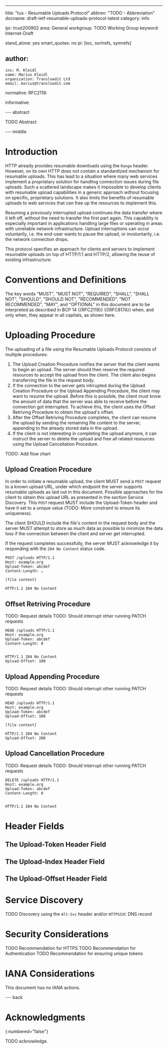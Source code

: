 ---
title: "tus - Resumable Uploads Protocol"
abbrev: "TODO - Abbreviation"
docname: draft-ietf-resumable-uploads-protocol-latest
category: info

ipr: trust200902
area: General
workgroup: TODO Working Group
keyword: Internet-Draft

stand_alone: yes
smart_quotes: no
pi: [toc, sortrefs, symrefs]

author:
 -
    ins: M. Kleidl
    name: Marius Kleidl
    organization: Transloadit Ltd
    email: marius@transloadit.com

normative:
  RFC2119:

informative:



--- abstract

TODO Abstract

--- middle

# Introduction

HTTP already provides resumable downloads using the `Range` header. However, on its own HTTP does not contain a standardized mechanism for resumable uploads. This has lead to a situation where many web services implement a proprietary solution for handling connection issues during file uploads. Such a scattered landscape makes it impossible to develop clients with resumable upload capabilities in a generic approach without focusing on specific, proprietary solutions. It also limits the benefits of resumable uploads to web services that can free up the resources to implement this.

Resuming a previously interrupted upload continues the data transfer where it left off, without the need to transfer the first part again. This capability is especially important in applications handling large files or operating in areas with unreliable network infrastructure. Upload interruptions can occur voluntarily, i.e. the end-user wants to pause the upload, or involuntarily, i.e. the network connection drops.

This protocol specifies an approach for clients and servers to implement resumable uploads on top of HTTP/1.1 and HTTP/2, allowing the reuse of existing infrastructure.

# Conventions and Definitions

The key words "MUST", "MUST NOT", "REQUIRED", "SHALL", "SHALL NOT", "SHOULD", "SHOULD NOT", "RECOMMENDED", "NOT RECOMMENDED", "MAY", and "OPTIONAL" in this document are to be interpreted as described in BCP 14 {{RFC2119}} {{!RFC8174}} when, and only when, they appear in all capitals, as shown here.

# Uploading Procedure

The uploading of a file using the Resumable Uploads Protocol consists of multiple procedures:
1. The Upload Creation Procedure notifies the server that the client wants to begin an upload. The server should then reserve the required resources to accept the upload from the client. The client also begins transferring the file in the request body.
2. If the connection to the server gets intrrupted during the Upload Creation Procedure or the Upload Appending Procedure, the client may want to resume the upload. Before this is possible, the client must know the amount of data that the server was able to receive before the connection got interrupted. To achieve this, the client uses the Offset Retriving Procedure to obtain the upload's offset.
3. After the Offset Retriving Procedure completes, the client can resume the upload by sending the remaining file content to the server, appending to the already stored data in the upload.
4. If the client is not interesting in completing the upload anymore, it can instruct the server to delete the upload and free all related resources using the Upload Cancellation Procedure.

TODO: Add flow chart

## Upload Creation Procedure

In order to initiate a resumable upload, the client MUST send a `POST` request to a known upload URL, under which endpoint the server supports resumable uploads as laid out in this document. Possible approaches for the client to obtain this upload URL as presented in the section Service Discovery. This `POST` request MUST include the Upload-Token header and have it set to a unique value (TODO: More constraint to ensure its uniqueness).

The client SHOULD include the file's content in the request body and the server MUST attempt to store as much data as possible to minimize the data loss if the connection between the client and server get interrupted.

If the request completes successfully, the server MUST acknowledge it by responding with the `204 No Content` status code.

```
POST /uploads HTTP/1.1
Host: example.org
Upload-Token: abcdef
Content-Length: …

[file content]

HTTP/1.1 204 No Content
```

## Offset Retriving Procedure

TODO: Request details
TODO: Should interrupt other running PATCH requests

```
HEAD /uploads HTTP/1.1
Host: example.org
Upload-Token: abcdef
Content-Length: 0


HTTP/1.1 204 No Content
Upload-Offset: 100
```

## Upload Appending Procedure

TODO: Request details
TODO: Should interrupt other running PATCH requests

```
HEAD /uploads HTTP/1.1
Host: example.org
Upload-Token: abcdef
Upload-Offset: 100

[file content]

HTTP/1.1 204 No Content
Upload-Offset: 200
```

## Upload Cancellation Procedure

TODO: Request details
TODO: Should interrupt other running PATCH requests

```
DELETE /uploads HTTP/1.1
Host: example.org
Upload-Token: abcdef
Content-Length: 0


HTTP/1.1 204 No Content
```

# Header Fields

## The Upload-Token Header Field

## The Upload-Index Header Field

## The Upload-Offset Header Field

# Service Discovery

TODO Discovery using the `Alt-Svc` header and/or `HTTPSSVC` DNS record

# Security Considerations

TODO Recommendation for HTTPS
TODO Recommendation for Authentication
TODO Recommendation for ensuring unique tokens

# IANA Considerations

This document has no IANA actions.



--- back

# Acknowledgments
{:numbered="false"}

TODO acknowledge.
